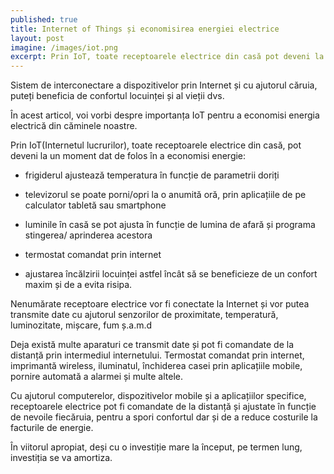 ```yaml
---
published: true
title: Internet of Things și economisirea energiei electrice
layout: post
imagine: /images/iot.png
excerpt: Prin IoT, toate receptoarele electrice din casă pot deveni la un moment dat de folos în a economisi energie.   
---
```



Sistem de interconectare a dispozitivelor prin Internet și cu ajutorul căruia, puteți beneficia de confortul locuinței și al vieții dvs.

În acest articol, voi vorbi despre importanța IoT pentru a economisi energia electrică din căminele noastre.

Prin IoT(Internetul lucrurilor), toate receptoarele electrice din casă, pot deveni la un moment dat de folos în a economisi energie:   

- frigiderul ajustează temperatura în funcție de parametrii doriți

- televizorul se poate porni/opri la o anumită oră, prin aplicațiile de pe calculator tabletă sau smartphone

- luminile în casă se pot ajusta în funcție de lumina de afară și programa stingerea/ aprinderea acestora

- termostat comandat prin internet

- ajustarea încălzirii locuinței astfel încât să se beneficieze de un confort maxim și de a evita risipa.

Nenumărate receptoare electrice vor fi conectate la Internet și vor putea transmite date cu ajutorul senzorilor de proximitate, temperatură, luminozitate, mișcare, fum ș.a.m.d

Deja există multe aparaturi ce transmit date și pot fi comandate de la distanță prin intermediul internetului. Termostat comandat prin internet, imprimantă wireless, iluminatul, închiderea casei prin aplicațiile mobile, pornire automată a alarmei și multe altele.

Cu ajutorul computerelor, dispozitivelor mobile și a aplicațiilor specifice, receptoarele electrice pot fi comandate de la distanță și ajustate în funcție de nevoile fiecăruia, pentru a spori confortul dar și de a reduce costurile la facturile de energie.

În viitorul apropiat, deși cu o investiție mare la început, pe termen lung, investiția se va amortiza. 
